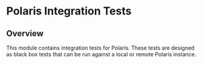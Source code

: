 # Polaris Integration Tests

## Overview

This module contains integration tests for Polaris. These tests are designed as black box tests
that can be run against a local or remote Polaris instance.
